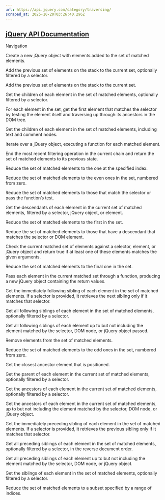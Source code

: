 ```yaml
---
url: https://api.jquery.com/category/traversing/
scraped_at: 2025-10-20T03:26:40.296Z
---
```


## [jQuery API Documentation](https://jquery.com/ "jQuery API Documentation")

Navigation

Create a new jQuery object with elements added to the set of matched elements.

Add the previous set of elements on the stack to the current set, optionally filtered by a selector.

Add the previous set of elements on the stack to the current set.

Get the children of each element in the set of matched elements, optionally filtered by a selector.

For each element in the set, get the first element that matches the selector by testing the element itself and traversing up through its ancestors in the DOM tree.

Get the children of each element in the set of matched elements, including text and comment nodes.

Iterate over a jQuery object, executing a function for each matched element.

End the most recent filtering operation in the current chain and return the set of matched elements to its previous state.

Reduce the set of matched elements to the one at the specified index.

Reduce the set of matched elements to the even ones in the set, numbered from zero.

Reduce the set of matched elements to those that match the selector or pass the function’s test.

Get the descendants of each element in the current set of matched elements, filtered by a selector, jQuery object, or element.

Reduce the set of matched elements to the first in the set.

Reduce the set of matched elements to those that have a descendant that matches the selector or DOM element.

Check the current matched set of elements against a selector, element, or jQuery object and return true if at least one of these elements matches the given arguments.

Reduce the set of matched elements to the final one in the set.

Pass each element in the current matched set through a function, producing a new jQuery object containing the return values.

Get the immediately following sibling of each element in the set of matched elements. If a selector is provided, it retrieves the next sibling only if it matches that selector.

Get all following siblings of each element in the set of matched elements, optionally filtered by a selector.

Get all following siblings of each element up to but not including the element matched by the selector, DOM node, or jQuery object passed.

Remove elements from the set of matched elements.

Reduce the set of matched elements to the odd ones in the set, numbered from zero.

Get the closest ancestor element that is positioned.

Get the parent of each element in the current set of matched elements, optionally filtered by a selector.

Get the ancestors of each element in the current set of matched elements, optionally filtered by a selector.

Get the ancestors of each element in the current set of matched elements, up to but not including the element matched by the selector, DOM node, or jQuery object.

Get the immediately preceding sibling of each element in the set of matched elements. If a selector is provided, it retrieves the previous sibling only if it matches that selector.

Get all preceding siblings of each element in the set of matched elements, optionally filtered by a selector, in the reverse document order.

Get all preceding siblings of each element up to but not including the element matched by the selector, DOM node, or jQuery object.

Get the siblings of each element in the set of matched elements, optionally filtered by a selector.

Reduce the set of matched elements to a subset specified by a range of indices.